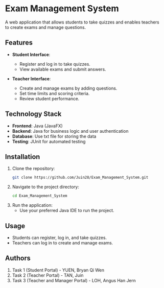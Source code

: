 # Exam Management System

A web application that allows students to take quizzes and enables teachers to create exams and manage questions.

## Features

- **Student Interface**: 
  - Register and log in to take quizzes.
  - View available exams and submit answers.

- **Teacher Interface**: 
  - Create and manage exams by adding questions.
  - Set time limits and scoring criteria.
  - Review student performance.

## Technology Stack

- **Frontend**: Java (JavaFX)
- **Backend**: Java for business logic and user authentication
- **Database**: Use txt file for storing the data
- **Testing**: JUnit for automated testing

## Installation

1. Clone the repository:
   ```bash
   git clone https://github.com/Juin28/Exam_Management_System.git
   ```
2. Navigate to the project directory:
   ```bash
   cd Exam_Management_System
   ```
3. Run the application:
   - Use your preferred Java IDE to run the project.

## Usage

- Students can register, log in, and take quizzes.
- Teachers can log in to create and manage exams.

## Authors

1. Task 1 (Student Portal) - YUEN, Bryan Qi Wen
2. Task 2 (Teacher Portal) - TAN, Juin
3. Task 3 (Teacher and Manager Portal) - LOH, Angus Han Jern
